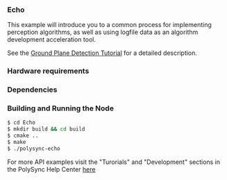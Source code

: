 ### Echo
This example will introduce you to a common process for implementing perception algorithms, as well as using logfile data as an algorithm development acceleration tool.

See the [Ground Plane Detection Tutorial](https://help.polysync.io/articles/tutorials-and-examples/tutorials/ground-plane-detection-tutorial/) for a detailed description.

### Hardware requirements

### Dependencies

### Building and Running the Node
```bash
$ cd Echo 
$ mkdir build && cd build
$ cmake ..
$ make
$ ./polysync-echo
```

For more API examples visit the "Turorials" and "Development" sections in the PolySync Help Center [here](https://help.polysync.io/articles/)